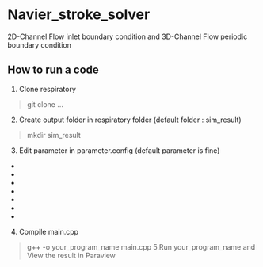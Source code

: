 # Navier_stroke_solver
2D-Channel Flow inlet boundary condition and 3D-Channel Flow periodic boundary condition
## How to run a code
1. Clone respiratory
>git clone ...
2. Create output folder in respiratory folder (default folder : sim_result)
>mkdir sim_result
3. Edit parameter in parameter.config (default parameter is fine)
-
-
-
-
-
-
-
4. Compile main.cpp
>g++ -o your_program_name main.cpp
5.Run your_program_name and View the result in Paraview
